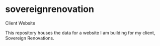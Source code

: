 # sovereignrenovation
Client Website

This repository houses the data for a website I am building for my client, Sovereign Renovations.
